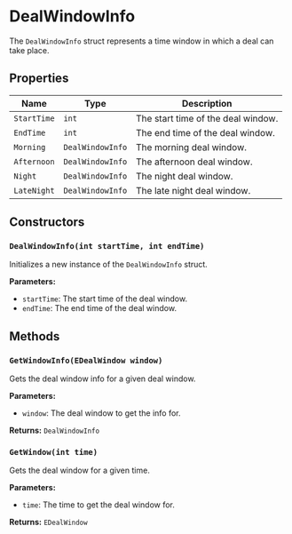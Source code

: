 # DealWindowInfo

The `DealWindowInfo` struct represents a time window in which a deal can take place.

## Properties

| Name | Type | Description |
| --- | --- | --- |
| `StartTime` | `int` | The start time of the deal window. |
| `EndTime` | `int` | The end time of the deal window. |
| `Morning` | `DealWindowInfo` | The morning deal window. |
| `Afternoon` | `DealWindowInfo` | The afternoon deal window. |
| `Night` | `DealWindowInfo` | The night deal window. |
| `LateNight` | `DealWindowInfo` | The late night deal window. |

## Constructors

### `DealWindowInfo(int startTime, int endTime)`

Initializes a new instance of the `DealWindowInfo` struct.

**Parameters:**

* `startTime`: The start time of the deal window.
* `endTime`: The end time of the deal window.

## Methods

### `GetWindowInfo(EDealWindow window)`

Gets the deal window info for a given deal window.

**Parameters:**

* `window`: The deal window to get the info for.

**Returns:** `DealWindowInfo`

### `GetWindow(int time)`

Gets the deal window for a given time.

**Parameters:**

* `time`: The time to get the deal window for.

**Returns:** `EDealWindow`
